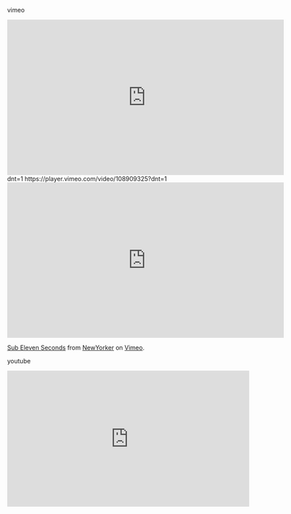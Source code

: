 vimeo 
<div data-tiptap-inline-video-type="vimeo" data-tiptap-inline-video-id="796420981">
<iframe src="https://player.vimeo.com/video/796420981?h=c516de3a18&autoplay=1&loop=1" width="640" height="360" frameborder="0" allow="autoplay; fullscreen; picture-in-picture" allowfullscreen></iframe>
</div>
dnt=1
https://player.vimeo.com/video/108909325?dnt=1

<iframe src="https://player.vimeo.com/video/796420981?h=c516de3a18&autoplay=1&loop=1" width="640" height="360" frameborder="0" allow="autoplay; fullscreen; picture-in-picture" allowfullscreen></iframe>
<p><a href="https://vimeo.com/796420981">Sub Eleven Seconds</a> from <a href="https://vimeo.com/newyorker">NewYorker</a> on <a href="https://vimeo.com">Vimeo</a>.</p>

youtube
<div data-tiptap-inline-video-type="youtube" data-tiptap-inline-video="EngW7tLk6R8">
<iframe src="https://www.youtube.com/embed/EngW7tLk6R8?start=5" width="560" height="315" frameborder="0" allow="autoplay; web-share" allowfullscreen></iframe>
</div>